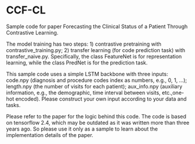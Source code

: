 # CCF-CL
Sample code for paper Forecasting the Clinical Status of a Patient Through Contrastive Learning.

The model training has two steps: 1) contrastive pretraining with contrastive_training.py; 2) transfer learning (for code prediction task) with transfer_naive.py. Specifically, the class FeatureNet is for representation learning, while the class PredNet is for the prediction task.

This sample code uses a simple LSTM backbone with three inputs: code.npy (diagnosis and procedure codes index as numbers, e.g., 0, 1, ...); length.npy (the number of visits for each patient); aux_info.npy (auxiliary information, e.g., the demographic, time interval between visits, etc.,one-hot encoded). Please construct your own input according to your data and tasks.

Please refer to the paper for the logic behind this code. The code is based on tensorflow 2.4, which may be outdated as it was written more than three years ago. So please use it only as a sample to learn about the implementation details of the paper. 
